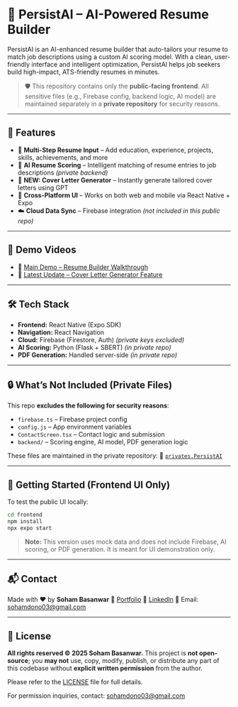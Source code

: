 # 🚀 PersistAI – AI-Powered Resume Builder

PersistAI is an AI-enhanced resume builder that auto-tailors your resume to match job descriptions using a custom AI scoring model. With a clean, user-friendly interface and intelligent optimization, PersistAI helps job seekers build high-impact, ATS-friendly resumes in minutes.

> 🛡️ This repository contains only the **public-facing frontend**. All sensitive files (e.g., Firebase config, backend logic, AI model) are maintained separately in a **private repository** for security reasons.

---

## 🌟 Features

* 📄 **Multi-Step Resume Input** – Add education, experience, projects, skills, achievements, and more
* 🤖 **AI Resume Scoring** – Intelligent matching of resume entries to job descriptions *(private backend)*
* 📝 **NEW: Cover Letter Generator** – Instantly generate tailored cover letters using GPT
* 📱 **Cross-Platform UI** – Works on both web and mobile via React Native + Expo
* ☁️ **Cloud Data Sync** – Firebase integration *(not included in this public repo)*

---

## 🎥 Demo Videos

* 🔹 [Main Demo – Resume Builder Walkthrough](https://youtu.be/LUslo5eH1Ac)
* 🔹 [Latest Update – Cover Letter Generator Feature](https://youtu.be/fgEIEknOvI8)

---

## 🛠️ Tech Stack

* **Frontend:** React Native (Expo SDK)
* **Navigation:** React Navigation
* **Cloud:** Firebase (Firestore, Auth) *(private keys excluded)*
* **AI Scoring:** Python (Flask + SBERT) *(in private repo)*
* **PDF Generation:** Handled server-side *(in private repo)*

---

## 🔒 What’s Not Included (Private Files)

This repo **excludes the following for security reasons**:

* `firebase.ts` – Firebase project config
* `config.js` – App environment variables
* `ContactScreen.tsx` – Contact logic and submission
* `backend/` – Scoring engine, AI model, PDF generation logic

These files are maintained in the private repository:
🔐 [`privates.PersistAI`](https://github.com/SohamBasanwar/privates.PersistAI)

---

## 🚀 Getting Started (Frontend UI Only)

To test the public UI locally:

```bash
cd frontend
npm install
npx expo start
```

> **Note:** This version uses mock data and does not include Firebase, AI scoring, or PDF generation. It is meant for UI demonstration only.

---

## 📬 Contact

Made with ❤️ by **Soham Basanwar**
🔗 [Portfolio](https://sohambasanwar.netlify.app)
🔗 [LinkedIn](https://linkedin.com/in/sohambasanwar)
📧 Email: [sohamdono03@gmail.com](mailto:sohamdono03@gmail.com)

---

## 📄 License

**All rights reserved © 2025 Soham Basanwar.**
This project is **not open-source**; you **may not** use, copy, modify, publish, or distribute any part of this codebase without **explicit written permission** from the author.

Please refer to the [LICENSE](LICENSE) file for full details.

For permission inquiries, contact: [sohamdono03@gmail.com](mailto:sohamdono03@gmail.com)
